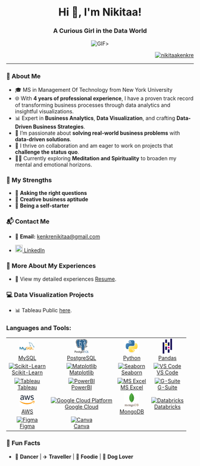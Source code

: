 <h1 align="center">Hi 👋, I'm Nikitaa!</h1>
<h3 align="center">A Curious Girl in the Data World</h3>

<p align="center">
  <img src="https://github.com/user-attachments/assets/451a1c49-19b1-4fa6-9f9c-da3d753b5e47" alt="GIF" width="40%" height="auto">>
</p> 

<p align="right">
  <a href="https://docs.google.com/document/d/1tjwlIg-gd9Q5ba9XIqJjfsaPZFkjMuu03uz1kSKekmA/edit?tab=t.0"><img src="https://komarev.com/ghpvc/?username=nikitaakenkre&label=Profile%20views&color=0e75b6&style=flat" alt="nikitaakenkre"/></a>
</p>

---

### 🌟 About Me 

- 🎓 MS in Management Of Technology from New York University
- 🌐 With **4 years of professional experience**, I have a proven track record of transforming business processes through data analytics and insightful visualizations.
- 📊 Expert in **Business Analytics**, **Data Visualization**, and crafting **Data-Driven Business Strategies**.
- 💼 I’m passionate about **solving real-world business problems** with **data-driven solutions**.
- 🤝 I thrive on collaboration and am eager to work on projects that **challenge the status quo**.
- 🧘‍♀️ Currently exploring **Meditation and Spirituality** to broaden my mental and emotional horizons.

### 🚀 My Strengths

- 🤔 **Asking the right questions**
- 🎨 **Creative business aptitude**
- 🌟 **Being a self-starter**

### 📬 Contact Me

- 📧 **Email:** [kenkrenikitaa@gmail.com](mailto:kenkrenikitaa@gmail.com)
- <p align="left">
  <a href="https://www.linkedin.com/in/nikitaa-kenkre"><img src="https://www.vectorlogo.zone/logos/linkedin/linkedin-icon.svg" width="20" height="20"/> LinkedIn</a>
</p>

### 📄 More About My Experiences

- 📑 View my detailed experiences [Resume](https://docs.google.com/document/d/1uLVtBID4h96tZbA3DC-5MhhtGLj99raw/edit).

### 💻 Data Visualization Projects

- 📊 Tableau Public [here](https://public.tableau.com/app/profile/nikitaa.kenkre/vizzes).

<h3 align="left">Languages and Tools:</h3>
<p align="center">
  <table>
    <tr>
      <td align="center"><a href="https://www.mysql.com/" target="_blank" rel="noreferrer"><img src="https://raw.githubusercontent.com/devicons/devicon/master/icons/mysql/mysql-original-wordmark.svg" width="40" height="40" alt="MySQL"/><br>MySQL</a></td>
      <td align="center"><a href="https://www.postgresql.org" target="_blank" rel="noreferrer"><img src="https://raw.githubusercontent.com/devicons/devicon/master/icons/postgresql/postgresql-original-wordmark.svg" width="40" height="40" alt="PostgreSQL"/><br>PostgreSQL</a></td>
      <td align="center"><a href="https://www.python.org" target="_blank" rel="noreferrer"><img src="https://raw.githubusercontent.com/devicons/devicon/master/icons/python/python-original.svg" width="40" height="40" alt="Python"/><br>Python</a></td>
      <td align="center"><a href="https://pandas.pydata.org/" target="_blank" rel="noreferrer"><img src="https://raw.githubusercontent.com/devicons/devicon/2ae2a900d2f041da66e950e4d48052658d850630/icons/pandas/pandas-original.svg" width="40" height="40" alt="Pandas"/><br>Pandas</a></td>
    </tr>
    <tr>
      <td align="center"><a href="https://scikit-learn.org/" target="_blank" rel="noreferrer"><img src="https://upload.wikimedia.org/wikipedia/commons/0/05/Scikit_learn_logo_small.svg" width="40" height="40" alt="Scikit-Learn"/><br>Scikit-Learn</a></td>
      <td align="center"><a href="https://matplotlib.org/" target="_blank" rel="noreferrer"><img src="https://matplotlib.org/_static/logo2_compressed.svg" width="40" height="40" alt="Matplotlib"/><br>Matplotlib</a></td>
      <td align="center"><a href="https://seaborn.pydata.org/" target="_blank" rel="noreferrer"><img src="https://seaborn.pydata.org/_images/logo-mark-lightbg.svg" width="40" height="40" alt="Seaborn"/><br>Seaborn</a></td>
      <td align="center"><a href="https://code.visualstudio.com/" target="_blank" rel="noreferrer"><img src="https://www.vectorlogo.zone/logos/visualstudio_code/visualstudio_code-icon.svg" width="40" height="40" alt="VS Code"/><br>VS Code</a></td>
    </tr>
    <tr>
      <td align="center"><a href="https://www.tableau.com/" target="_blank" rel="noreferrer"><img src="https://cdn.worldvectorlogo.com/logos/tableau-logo.svg" width="40" height="40" alt="Tableau"/><br>Tableau</a></td>
      <td align="center"><a href="https://powerbi.microsoft.com/" target="_blank" rel="noreferrer"><img src="https://www.vectorlogo.zone/logos/microsoft_powerbi/microsoft_powerbi-icon.svg" width="40" height="40" alt="PowerBI"/><br>PowerBI</a></td>
      <td align="center"><a href="https://www.microsoft.com/en-us/microsoft-365/excel" target="_blank" rel="noreferrer"><img src="https://cdn.worldvectorlogo.com/logos/microsoft-excel-2013.svg" width="40" height="40" alt="MS Excel"/><br>MS Excel</a></td>
      <td align="center"><a href="https://workspace.google.com/" target="_blank" rel="noreferrer"><img src="https://thewonderjam.com/wp-content/uploads/gsuite-logo.png" width="40" height="40" alt="G-Suite"/><br>G-Suite</a></td>
    </tr>
    <tr>
      <td align="center"><a href="https://aws.amazon.com" target="_blank" rel="noreferrer"><img src="https://raw.githubusercontent.com/devicons/devicon/master/icons/amazonwebservices/amazonwebservices-original-wordmark.svg" width="40" height="40" alt="AWS"/><br>AWS</a></td>
      <td align="center"><a href="https://cloud.google.com" target="_blank" rel="noreferrer"><img src="https://www.vectorlogo.zone/logos/google_cloud/google_cloud-icon.svg" width="40" height="40" alt="Google Cloud Platform"/><br>Google Cloud</a></td>
      <td align="center"><a href="https://www.mongodb.com/" target="_blank" rel="noreferrer"><img src="https://raw.githubusercontent.com/devicons/devicon/master/icons/mongodb/mongodb-original-wordmark.svg" width="40" height="40" alt="MongoDB"/><br>MongoDB</a></td>
      <td align="center"><a href="https://databricks.com/" target="_blank" rel="noreferrer"><img src="https://www.vectorlogo.zone/logos/databricks/databricks-icon.svg" width="40" height="40" alt="Databricks"/><br>Databricks</a></td>
    </tr>
    <tr>
      <td align="center"><a href="https://www.figma.com/" target="_blank" rel="noreferrer"><img src="https://www.vectorlogo.zone/logos/figma/figma-icon.svg" width="40" height="40" alt="Figma"/><br>Figma</a></td>
      <td align="center"><a href="https://www.canva.com/" target="_blank" rel="noreferrer"><img src="https://www.vectorlogo.zone/logos/canva/canva-icon.svg" width="40" height="40" alt="Canva"/><br>Canva</a></td>
    </tr>
  </table>
</p>

### 🎈 Fun Facts

- 💃 **Dancer** | ✈️ **Traveller** | 🍔 **Foodie** | 🐶 **Dog Lover**


